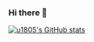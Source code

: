 ### Hi there 👋
[![u1805's GitHub stats](https://github-readme-stats.vercel.app/api?username=u1805&hide=contribs&show_icons=true)](https://github.com/U1805?tab=repositories)
<!--
**U1805/U1805** is a ✨ _special_ ✨ repository because its `README.md` (this file) appears on your GitHub profile.

Here are some ideas to get you started:

- 🔭 I’m currently working on ...
- 🌱 I’m currently learning ...
- 👯 I’m looking to collaborate on ...
- 🤔 I’m looking for help with ...
- 💬 Ask me about ...
- 📫 How to reach me: ...
- 😄 Pronouns: ...
- ⚡ Fun fact: ...
-->
